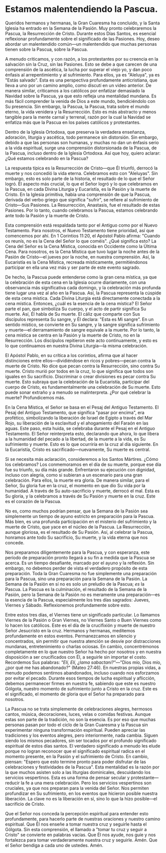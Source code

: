 # Estamos malentendiendo la Pascua.

Queridos hermanos y hermanas, la Gran Cuaresma ha concluido, y la Santa Iglesia ha entrado en la Semana de la Pasión. Muy pronto celebraremos la Pascua, la Resurrección de Cristo. Durante estos Días Santos, es esencial reflexionar profundamente sobre el significado de las Pasiones. Hoy, deseo abordar un malentendido común—un malentendido que muchas personas tienen sobre la Pascua, sobre la Pascua.

A menudo criticamos, y con razón, a los protestantes por su creencia en la salvación sin la Cruz, sin las Pasiones. Esto se debe a que carecen de una comprensión de la ascética, la lucha por superar el viejo yo, y dan poco énfasis al arrepentimiento y al sufrimiento. Para ellos, ya es "Aleluya", ya es "Estás salvado". Esta es una perspectiva profundamente anticristiana, que lleva a uno por un camino amplio, como discutí en un video anterior. De manera similar, criticamos a los católicos por enfatizar demasiado la Navidad sobre la Pascua, ya que esto refleja una mentalidad mundana. Es más fácil comprender la venida de Dios a este mundo, bendiciéndolo con Su presencia. Sin embargo, la Pascua, la Pascua, trata sobre el mundo eterno, la vida venidera y la Resurrección. Esto es más abstracto y menos tangible para la mente carnal y terrenal, razón por la cual la Navidad se enfatiza más que la Pascua en los países católicos y protestantes.

Dentro de la Iglesia Ortodoxa, que preserva la verdadera enseñanza, adoración, liturgia y ascética, todo permanece sin distorsión. Sin embargo, debido a que las personas son humanas, y muchas no dan un énfasis serio a la vida espiritual, surge una comprensión distorsionada de la Pascua, de la Pascua, incluso dentro de la Iglesia Ortodoxa. Así que hoy, quiero aclarar: ¿Qué estamos celebrando en la Pascua?

La respuesta típica es la Resurrección de Cristo—que Él triunfó, derrocó la muerte y nos concedió la vida eterna. Celebramos esto con "Aleluyas". Sin embargo, esto es solo parte de la historia, el resultado de lo que el Señor logró. El aspecto más crucial, lo que el Señor logró y lo que celebramos en la Pascua, en cada Divina Liturgia y Eucaristía, es la Pasión y la muerte de Cristo. En la Iglesia primitiva, había una comprensión de que la Pascua, derivada del verbo griego que significa "sufrir", se refiere al sufrimiento de Cristo—Sus Pasiones. La Resurrección, Anastasis, fue el resultado de estas Pasiones. Por lo tanto, cuando celebramos la Pascua, estamos celebrando ante todo la Pasión y la muerte de Cristo.

Esta comprensión está respaldada tanto por el Antiguo como por el Nuevo Testamento. Para nosotros, el Nuevo Testamento tiene prioridad, así que comencemos por ahí. En 1 Corintios 11:20, el Apóstol Pablo afirma: "Cuando os reunís, no es la Cena del Señor lo que coméis". ¿Qué significa esto? La Cena del Señor es la Cena Mística, conocida en Occidente como la Última Cena. Para nosotros, es la Cena Mística que tuvo lugar la noche antes de la Pasión de Cristo—el jueves por la noche, en nuestra comprensión. Así, la Eucaristía es la Cena Mística, recreada místicamente, permitiéndonos participar en ella una vez más y ser parte de este evento sagrado.

De hecho, la Pascua puede entenderse como la gran cena mística, ya que la celebración de esta cena en la Iglesia ocurre diariamente, con una observancia más significativa cada domingo, y la celebración más profunda tiene lugar una vez al año en la Pascua. Así, la Pascua representa la cúspide de esta cena mística. Cada Divina Liturgia está directamente conectada a la cena mística. Entonces, ¿cuál es la esencia de la cena mística? El Señor parte el pan, que simboliza Su cuerpo, y el acto de partir significa Su muerte. Así, Él habla de Su muerte. El cáliz que comparte con Sus discípulos representa Su sangre, y Él declara: "Esta es Mi sangre". En un sentido místico, se convierte en Su sangre, y la sangre significa sufrimiento y muerte—el derramamiento de sangre equivale a la muerte. Por lo tanto, la cena mística se centra en la Pasión y la muerte de Cristo, no en la Resurrección. Los discípulos repitieron este acto continuamente, y esto es lo que continuamos en nuestra Divina Liturgia—la misma celebración.

El Apóstol Pablo, en su crítica a los corintios, afirma que al hacer distinciones entre ellos—dividiéndose en ricos y pobres—pecan contra la muerte de Cristo. No dice que pecan contra la Resurrección, sino contra Su muerte. Cristo murió por todos en la cruz, lo que significa que todos son iguales en Su sacrificio. Discriminar o crear divisiones es pecar contra Su muerte. Esto subraya que la celebración de la Eucaristía, participar del cuerpo de Cristo, es fundamentalmente una celebración de Su muerte. Esto puede sonar extraño y a menudo se malinterpreta. ¿Por qué celebrar la muerte? Profundicemos más.

En la Cena Mística, el Señor se basa en el Pesaj del Antiguo Testamento. El Pesaj del Antiguo Testamento, que significa "pasar por encima", era profético, simbolizando la liberación de Israel de Egipto a través del Mar Rojo, su liberación de la esclavitud y el ahogamiento del Faraón en las aguas. Este paso, esta huida, se celebraba durante el Pesaj en el Antiguo Testamento. El Señor reinterpreta esto, declarando que ahora, lo que libera a la humanidad del pecado a la libertad, de la muerte a la vida, es Su sufrimiento y muerte. Esto es lo que ocurriría en la cruz al día siguiente. En la Eucaristía, Cristo es sacrificado—nuevamente, Su muerte es central.

Si se necesita más aclaración, consideremos a los Santos Mártires. ¿Cómo los celebramos? Los conmemoramos en el día de su muerte, porque ese día fue su triunfo, su día más grande. Enfrentaron su ejecución con dignidad, incluso con alegría, como si subieran a un escenario para una gran celebración. Para ellos, la muerte era gloria. De manera similar, para el Señor, Su gloria fue en la cruz, el momento en que dio Su vida por la humanidad. A través de Su auto-sacrificio y muerte, derrocó el mal. Esta es Su gloria, y la celebramos a través de Su Pasión y muerte en la cruz. Este es el corazón de la Pascua.

No es, como muchos podrían pensar, que la Semana de la Pasión sea simplemente un tiempo de ayuno estricto en preparación para la Pascua. Más bien, es una profunda participación en el misterio del sufrimiento y la muerte de Cristo, que yace en el núcleo de la Pascua. La Resurrección, aunque gloriosa, es el resultado de Su Pasión. Así, al celebrar la Pascua, honramos ante todo Su sacrificio, Su muerte, y la vida eterna que nos concede.

Nos preparamos diligentemente para la Pascua, y con esperanza, este período de preparación pronto llegará a su fin a medida que la Pascua se acerca. Es un tiempo desafiante, marcado por el ayuno y la reflexión. Sin embargo, no debemos perder de vista el verdadero propósito de esta preparación. Toda la Gran Cuaresma no fue simplemente una preparación para la Pascua, sino una preparación para la Semana de la Pasión. La Semana de la Pasión en sí no es solo un preludio de la Pascua; *es* la Pascua. La Pascua es la culminación, el resultado de la Semana de la Pasión, pero la Semana de la Pasión no es meramente una preparación—es la esencia de la Pascua, especialmente los tres días sagrados: Jueves, Viernes y Sábado. Reflexionemos profundamente sobre esto.

Entre estos tres días, el Viernes tiene un significado particular. Lo llamamos Viernes de la Pasión o Gran Viernes, no Viernes Santo o Buen Viernes como lo hacen los católicos. Este es el día de la crucifixión y muerte de nuestro Señor Jesucristo en la cruz. Hermanos y hermanas, meditemos profundamente en estos eventos. Permanezcamos en silencio y concentrados, sin permitir que nuestra atención se desvíe por distracciones mundanas, entretenimiento o charlas ociosas. En cambio, concentrémonos completamente en lo que nuestro Señor ha hecho por nosotros y en nuestra disposición a ser crucificados con Él, a seguirle sin importar el costo. Recordemos Sus palabras: *"Elí, Elí, ¿lama sabactani?"*—"Dios mío, Dios mío, ¿por qué me has abandonado?" (Mateo 27:46). En nuestras propias vidas, a menudo podemos sentirnos abandonados, incluso cuando nos esforzamos por evitar el pecado. Durante esos tiempos de lucha espiritual y aflicción, debemos permanecer firmes en nuestra fe, sabiendo que este es nuestro Gólgota, nuestro momento de sufrimiento junto a Cristo en la cruz. Este es el significado, el momento de gloria que el Señor ha preparado para nosotros.

La Pascua no se trata simplemente de celebraciones alegres, hermosos cantos, música, decoraciones, luces, velas o comidas festivas. Aunque estas son parte de la tradición, no son la esencia. Es por eso que muchas personas pasan por todo el ciclo de la Gran Cuaresma y la Pascua sin experimentar ninguna transformación espiritual. Pueden apreciar las tradiciones y los eventos alegres, pero interiormente, nada cambia. Siguen siendo los mismos pecadores, sin ser tocados por el profundo significado espiritual de estos días santos. El verdadero significado a menudo les elude porque no logran reconocer que el significado espiritual radica en el momento presente, en la Pasión y el sufrimiento de Cristo. En cambio, piensan: "Espero que esto termine pronto para poder disfrutar de las celebraciones y festividades de la Pascua". Esta mentalidad es la razón por la que muchos asisten solo a las liturgias dominicales, descuidando los servicios vespertinos. Esta es una forma de pensar secular y protestante—reducir la fe a una mera celebración. Pero los servicios vespertinos son cruciales, ya que nos preparan para la venida del Señor. Nos permiten profundizar en Su sufrimiento, en los eventos que hicieron posible nuestra liberación. La clave no es la liberación en sí, sino lo que la hizo posible—el sacrificio de Cristo.

Que el Señor nos conceda la percepción espiritual para entender esto profundamente, para hacerlo parte de nuestras oraciones y nuestro camino espiritual. Que Él nos enseñe a tomar nuestra cruz y seguirle hasta el Gólgota. Sin esta comprensión, el llamado a "tomar tu cruz y seguir a Cristo" se convierte en palabras vacías. Que Él nos ayude, nos guíe y nos fortalezca para tomar verdaderamente nuestra cruz y seguirle. Amén. Que el Señor bendiga a cada uno de ustedes. Amén.

